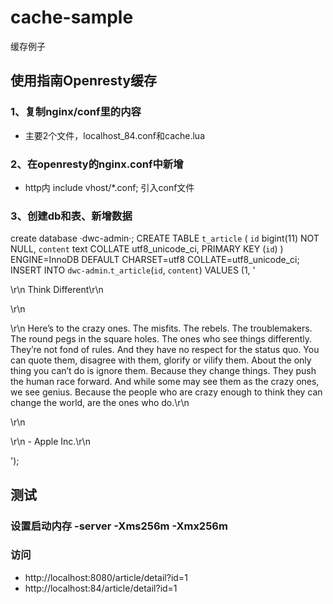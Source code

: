 # cache-sample
缓存例子
## 使用指南Openresty缓存
### 1、复制nginx/conf里的内容
- 主要2个文件，localhost_84.conf和cache.lua
### 2、在openresty的nginx.conf中新增
- http内 include vhost/*.conf;  引入conf文件
### 3、创建db和表、新增数据
create database ·dwc-admin·;
CREATE TABLE `t_article` (
  `id` bigint(11) NOT NULL,
  `content` text COLLATE utf8_unicode_ci,
  PRIMARY KEY (`id`)
) ENGINE=InnoDB DEFAULT CHARSET=utf8 COLLATE=utf8_unicode_ci;
INSERT INTO `dwc-admin`.`t_article`(`id`, `content`) VALUES (1, '<p>\r\n	Think Different\r\n</p>\r\n<p>\r\n	Here’s to the crazy ones. The misfits. The rebels. The troublemakers. The round pegs in the square holes. The ones who see things differently. They’re not fond of rules. And they have no respect for the status quo. You can quote them, disagree with them, glorify or vilify them. About the only thing you can’t do is ignore them. Because they change things. They push the human race forward. And while some may see them as the crazy ones, we see genius. Because the people who are crazy enough to think they can change the world, are the ones who do.\r\n</p>\r\n<p>\r\n	- Apple Inc.\r\n</p>');

## 测试
### 设置启动内存 -server -Xms256m -Xmx256m
### 访问
- http://localhost:8080/article/detail?id=1
- http://localhost:84/article/detail?id=1
